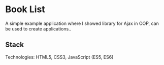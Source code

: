 # Book List

A simple example application where I showed library for Ajax in OOP, can be used to create applications..

## Stack

Technologies: HTML5, CSS3, JavaScript (ES5, ES6)